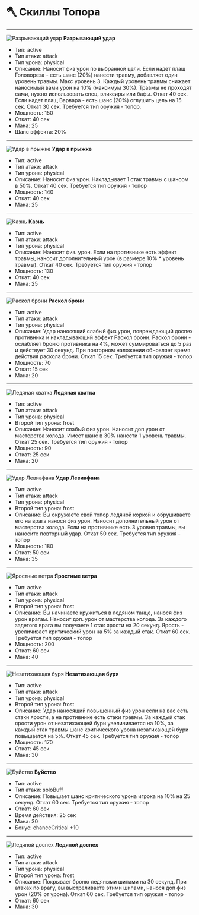 # 🪓 Скиллы Топора

---

![Разрывающий удар](https://i.ibb.co/MDWkVwz9/skill-1.webp) 
**Разрывающий удар**
- Тип: active
- Тип атаки: attack
- Тип урона: physical
- Описание: Наносит физ урон по выбранной цели. Если надет плащ Головореза - есть шанс (20%) нанести травму, добавляет один уровень травмы. Макс уровень 3. Каждый уровень травмы снижает наносимый вами урон на 10% (максимум 30%). Травмы не проходят сами, нужно использовать спец. эликсиры или бафы. Откат 40 сек. Если надет плащ Варвара - есть шанс (20%) оглушить цель на 15 сек. Откат 30 сек. Требуется тип оружия - топор.
- Мощность: 150
- Откат: 40 сек
- Мана: 25
- Шанс эффекта: 20%

---

![Удар в прыжке](https://i.ibb.co/VWpTJCdp/skill-2.webp)
**Удар в прыжке**
- Тип: active
- Тип атаки: attack
- Тип урона: physical
- Описание: Наносит физ урон. Накладывает 1 стак травмы с шансом в 50%. Откат 40 сек. Требуется тип оружия - топор
- Мощность: 140
- Откат: 40 сек
- Мана: 25

---

![Казнь](https://i.ibb.co/PZLgQns6/skill-49.webp)
**Казнь**
- Тип: active
- Тип атаки: attack
- Тип урона: physical
- Описание: Наносит физ. урон. Если на противнике есть эффект травмы, наносит дополнительный урон (в размере 10% * уровень травмы). Откат 40 сек. Требуется тип оружия - топор
- Мощность: 130
- Откат: 40 сек
- Мана: 25

---

![Раскол брони](https://i.ibb.co/DDL9V4ks/skill-50.webp)
**Раскол брони**
- Тип: active
- Тип атаки: attack
- Тип урона: physical
- Описание: Удар наносящий слабый физ урон, повреждающий доспех противника и накладывающий эффект Раскол брони. Раскол брони - ослабляет броню противника на 4%, может суммироваться до 5 раз и действует 30 секунд. При повторном наложении обновляет время действия раскола брони. Откат 15 сек. Требуется тип оружия - топор
- Мощность: 70
- Откат: 15 сек
- Мана: 20

---

![Ледяная хватка](https://i.ibb.co/01ksYfF/skill-51.webp)
**Ледяная хватка**
- Тип: active
- Тип атаки: attack
- Тип урона: physical
- Второй тип урона: frost
- Описание: Наносит слабый физ урон. Наносит доп урон от мастерства холода. Имеет шанс в 30% нанести 1 уровень травмы. Откат 25 сек. Требуется тип оружия - топор
- Мощность: 90
- Откат: 25 сек
- Мана: 20

---

![Удар Левиафана](https://i.ibb.co/hJPXz110/skill-52.webp)
**Удар Левиафана**
- Тип: active
- Тип атаки: attack
- Тип урона: physical
- Второй тип урона: frost
- Описание: Вы окружаете свой топор ледяной коркой и обрушиваете его на врага нанося физ урон. Наносит дополнительный урон от мастерства холода. Если на противнике есть 3 уровня травмы, вы наносите повторный удар. Откат 50 сек. Требуется тип оружия - топор
- Мощность: 180
- Откат: 50 сек
- Мана: 35

---

![Яростные ветра](https://i.ibb.co/sJ6S0wZQ/skill-53.webp)
**Яростные ветра**
- Тип: active
- Тип атаки: attack
- Тип урона: physical
- Второй тип урона: frost
- Описание: Вы начинаете кружиться в ледяном танце, нанося физ урон врагам. Наносит доп. урон от мастерства холода. За каждого задетого врага вы получаете 1 стак ярости на 20 секунд. Ярость - увеличивает критический урон на 5% за каждый стак. Откат 60 сек. Требуется тип оружия - топор
- Мощность: 200
- Откат: 60 сек
- Мана: 40

---

![Незатихающая буря](https://i.ibb.co/GQJ26Ftr/skill-54.webp)
**Незатихающая буря**
- Тип: active
- Тип атаки: attack
- Тип урона: physical
- Второй тип урона: frost
- Описание: Удар наносящий повышенный физ урон если на вас есть стаки ярости, а на противнике есть стаки травмы. За каждый стак ярости урон от незатихающей бури увеличивается на 10%, за каждый стак травмы шанс критического урона незатихающей бури повышается на 5%. Откат 45 сек. Требуется тип оружия - топор
- Мощность: 170
- Откат: 45 сек
- Мана: 30

---

![Буйство](https://i.ibb.co/rKdnxzx5/skill-55.webp)
**Буйство**
- Тип: active
- Тип атаки: soloBuff
- Описание: Повышает шанс критического урона игрока на 10% на 25 секунд. Откат 60 сек. Требуется тип оружия - топор
- Откат: 60 сек
- Время действия: 25 сек
- Мана: 30
- Бонус: chanceCritical +10

---

![Ледяной доспех](https://i.ibb.co/Vc9KQr1k/skill-56.webp)
**Ледяной доспех**
- Тип: active
- Тип атаки: attack
- Тип урона: physical
- Второй тип урона: frost
- Описание: Покрывает броню ледяными шипами на 30 секунд. При атаках по врагу, вы выстреливаете этими шипами, нанося доп физ урон (20% от урона). Откат 60 сек. Требуется тип оружия - топор
- Откат: 60 сек
- Мана: 30 